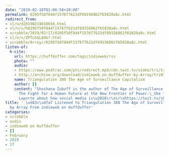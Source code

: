 ```yaml
---
date: "2019-02-18T01:06:58+10:00"
permalink: 0295f50f844f157677621df69156862f65820a8c.html
redirect_from:
- sl/n/d20190218010658.html
- sl/n/s/h0295f50f844f157677621df69156862f65820a8c.html
- scrobble/2019/02/17/0295f50f844f157677621df69156862f65820a8c.html
- sl/n/s/ZPTLhGLQ4G7.html
- scrobble/Array//0295f50f844f157677621df69156862f65820a8c.html
listen-of:
  h-cite:
    url: https://huffduffer.com/tags/indieweb/rss
    photo: ""
    audio:
    - https://www.podtrac.com/pts/redirect.mp4/cdn.twit.tv/video/tri/tri0380/tri0380_h264m_1280x720_1872.mp4
    - http://archive.org/download/indieweb_on_Huffduffer-by-Array/tri0380_h264m_1280x720_1872.mp4
    name: Triangulation 380 The Age of Surveillance Capitalism
    author: []
    content: "Shoshana Zuboff is the author of The Age of Surveillance Capitalism:
      The Fight for a Human Future at the New Frontier of Power.\_She talks with Leo
      Laporte about how social media is\u2026\r\n\r\nhttps://twit.tv/shows/triangulation/episodes/380?autostart=false"
title: ' \ud83c\udfa7 Listened to Triangulation 380 The Age of Surveillance Capitalism
  by Array From indieweb on Huffduffer'
categories:
- scrobble
- audio
- indieweb on Huffduffer
- []
- February
- 2019
- 17
---
```

